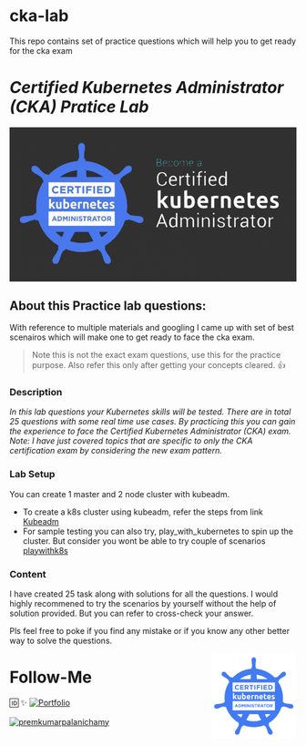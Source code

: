 # cka-lab
This repo contains set of practice questions which will help you to get ready for the cka exam



# *Certified Kubernetes Administrator (CKA) Pratice Lab*

[<img src="./readme/images/cka_exam_logo.png" align="center">](https://training.linuxfoundation.org/certification/certified-kubernetes-administrator-cka/)

## About this Practice lab questions:

With reference to multiple materials and googling I came up with set of best scenairos which will make one to get ready to face the cka exam. 

> Note this is not the exact exam questions, use this for the practice purpose. Also refer this only after getting your concepts cleared.    :+1:


### Description

_In this lab questions your Kubernetes skills will be tested. There are in total 25 questions with some real time use cases. By practicing this you can gain the experience to face the Certified Kubernetes Administrator (CKA) exam. Note: I have just covered topics that are specific to only the *CKA certification exam* by considering the new exam pattern._

### Lab Setup

You can create 1 master and 2 node cluster with kubeadm.

- To create a k8s cluster using kubeadm, refer the steps from link [Kubeadm](https://kubernetes.io/docs/setup/production-environment/tools/kubeadm/install-kubeadm/)
- For sample testing you can also try, play_with_kubernetes to spin up the cluster. But consider you wont be able to try couple of scenarios [playwithk8s](https://labs.play-with-k8s.com/)

### Content

I have created 25 task along with solutions for all the questions. I would highly recommened to try the scenarios by yourself without the help of solution provided. But you can refer to cross-check your answer.

Pls feel free to poke if you find any mistake or if you know any other better way to solve the questions.

<img src="./readme/images/cka-logo.png" align="right" width="150" height="150">


# Follow-Me

:id: :sparkles: [![Portfolio](https://img.shields.io/badge/GitHub-100000?style=for-the-badge&logo=github&logoColor=white)](https://github.com/premkumar-palanichamy)
<p align="left">
<a href="https://linkedin.com/in/premkumarpalanichamy" target="blank"><img align="center" src="https://raw.githubusercontent.com/rahuldkjain/github-profile-readme-generator/master/src/images/icons/Social/linked-in-alt.svg" alt="premkumarpalanichamy" height="30" width="30" /></a>
</p>